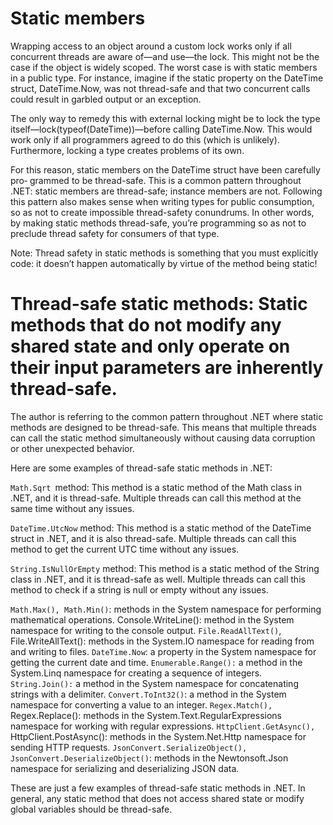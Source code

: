 # Static members
Wrapping access to an object around a custom lock works only if all concurrent threads are aware of—and use—the lock. This might not be the case if the object is widely scoped. The worst case is with static members in a public type. For instance, imagine if the static property on the DateTime struct, DateTime.Now, was not thread-safe and that two concurrent calls could result in garbled output or an exception.

The only way to remedy this with external locking might be to lock the type itself—lock(typeof(DateTime))—before calling DateTime.Now. This would work only if all programmers agreed to do this (which is unlikely). Furthermore, locking a type creates problems of its own.

For this reason, static members on the DateTime struct have been carefully pro‐ grammed to be thread-safe. This is a common pattern throughout .NET: static members are thread-safe; instance members are not. Following this pattern also makes sense when writing types for public consumption, so as not to create impossible thread-safety conundrums. In other words, by making static methods thread-safe, you’re programming so as not to preclude thread safety for consumers of that type.

Note: Thread safety in static methods is something that you must explicitly code: it doesn’t happen automatically by virtue of the method being static!

# Thread-safe static methods: Static methods that do not modify any shared state and only operate on their input parameters are inherently thread-safe.
The author is referring to the common pattern throughout .NET where static methods are designed to be thread-safe. This means that multiple threads can call the static method simultaneously without causing data corruption or other unexpected behavior.

Here are some examples of thread-safe static methods in .NET:

`Math.Sqrt `method: This method is a static method of the Math class in .NET, and it is thread-safe. Multiple threads can call this method at the same time without any issues.

`DateTime.UtcNow` method: This method is a static method of the DateTime struct in .NET, and it is also thread-safe. Multiple threads can call this method to get the current UTC time without any issues.

`String.IsNullOrEmpty` method: This method is a static method of the String class in .NET, and it is thread-safe as well. Multiple threads can call this method to check if a string is null or empty without any issues.

`Math.Max(), Math.Min()`: methods in the System namespace for performing mathematical operations.
Console.WriteLine(): method in the System namespace for writing to the console output.
`File.ReadAllText()`, File.WriteAllText(): methods in the System.IO namespace for reading from and writing to files.
`DateTime.Now`: a property in the System namespace for getting the current date and time.
`Enumerable.Range():` a method in the System.Linq namespace for creating a sequence of integers.
`String.Join():` a method in the System namespace for concatenating strings with a delimiter.
`Convert.ToInt32()`: a method in the System namespace for converting a value to an integer.
`Regex.Match(),` Regex.Replace(): methods in the System.Text.RegularExpressions namespace for working with regular expressions.
`HttpClient.GetAsync(),` HttpClient.PostAsync(): methods in the System.Net.Http namespace for sending HTTP requests.
`JsonConvert.SerializeObject(), JsonConvert.DeserializeObject()`: methods in the Newtonsoft.Json namespace for serializing and deserializing JSON data.

These are just a few examples of thread-safe static methods in .NET. In general, any static method that does not access shared state or modify global variables should be thread-safe.
